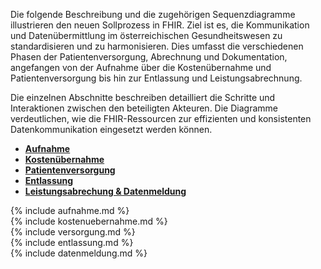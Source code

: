 Die folgende Beschreibung und die zugehörigen Sequenzdiagramme illustrieren den neuen Sollprozess in FHIR. Ziel ist es, die Kommunikation und Datenübermittlung im österreichischen Gesundheitswesen zu standardisieren und zu harmonisieren. Dies umfasst die verschiedenen Phasen der Patientenversorgung, Abrechnung und Dokumentation, angefangen von der Aufnahme über die Kostenübernahme und Patientenversorgung bis hin zur Entlassung und Leistungsabrechnung.

Die einzelnen Abschnitte beschreiben detailliert die Schritte und Interaktionen zwischen den beteiligten Akteuren. Die Diagramme verdeutlichen, wie die FHIR-Ressourcen zur effizienten und konsistenten Datenkommunikation eingesetzt werden können. 
    
<div xmlns="http://www.w3.org/1999/xhtml" class="container"> 
    <ul class="nav nav-tabs">
        <li class="active"><a data-toggle="tab" href="#Aufnahme"> <strong>Aufnahme</strong></a></li>
        <li><a data-toggle="tab" href="#Kostenübernahme"> <strong>Kostenübernahme</strong></a></li>
        <li><a data-toggle="tab" href="#Versorgung"> <strong>Patientenversorgung</strong></a></li>
        <li><a data-toggle="tab" href="#Entlassung"> <strong>Entlassung</strong></a></li>
        <li><a data-toggle="tab" href="#Abrechnung"> <strong>Leistungsabrechung & Datenmeldung</strong></a></li>
    </ul>
    <div class="tab-content">
        <div id="Aufnahme" class="tab-pane fade in active">
        {% include aufnahme.md %}
        </div>
        <div id="Kostenübernahme" class="tab-pane fade">
        {% include kostenuebernahme.md %}
        </div>
        <div id="Versorgung" class="tab-pane fade">
            {% include versorgung.md %}
        </div>
        <div id="Entlassung" class="tab-pane fade">
           {% include entlassung.md %}
        </div>
        <div id="Abrechnung" class="tab-pane fade">
           {% include datenmeldung.md %}
        </div>
    </div>
</div>